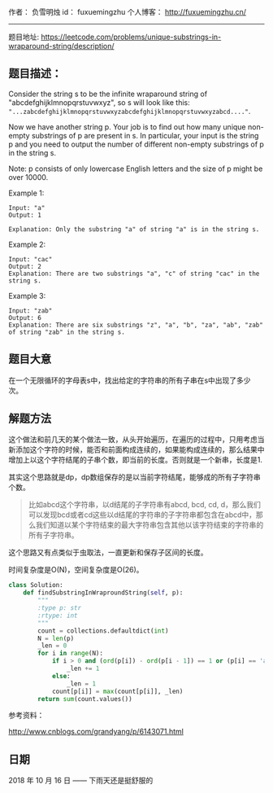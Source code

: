 
作者： 		负雪明烛 
id：				fuxuemingzhu
个人博客：	http://fuxuemingzhu.cn/

---

题目地址: https://leetcode.com/problems/unique-substrings-in-wraparound-string/description/

## 题目描述：

Consider the string s to be the infinite wraparound string of "abcdefghijklmnopqrstuvwxyz", so s will look like this: ``"...zabcdefghijklmnopqrstuvwxyzabcdefghijklmnopqrstuvwxyzabcd...."``.

Now we have another string p. Your job is to find out how many unique non-empty substrings of p are present in s. In particular, your input is the string p and you need to output the number of different non-empty substrings of p in the string s.

Note: p consists of only lowercase English letters and the size of p might be over 10000.

Example 1:

    Input: "a"
    Output: 1
    
    Explanation: Only the substring "a" of string "a" is in the string s.

Example 2:

    Input: "cac"
    Output: 2
    Explanation: There are two substrings "a", "c" of string "cac" in the string s.

Example 3:

    Input: "zab"
    Output: 6
    Explanation: There are six substrings "z", "a", "b", "za", "ab", "zab" of string "zab" in the string s.

## 题目大意

在一个无限循环的字母表s中，找出给定的字符串的所有子串在s中出现了多少次。

## 解题方法

这个做法和前几天的某个做法一致，从头开始遍历，在遍历的过程中，只用考虑当新添加这个字符的时候，能否和前面构成连续的，如果能构成连续的，那么结果中增加上以这个字符结尾的子串个数，即当前的长度。否则就是一个新串，长度是1.

其实这个思路就是dp，dp数组保存的是以当前字符结尾，能够成的所有子字符串个数。

> 比如abcd这个字符串，以d结尾的子字符串有abcd, bcd, cd,
> d，那么我们可以发现bcd或者cd这些以d结尾的字符串的子字符串都包含在abcd中，那么我们知道以某个字符结束的最大字符串包含其他以该字符结束的字符串的所有子字符串。

这个思路又有点类似于虫取法，一直更新和保存子区间的长度。

时间复杂度是O(N)，空间复杂度是O(26)。

```python
class Solution:
    def findSubstringInWraproundString(self, p):
        """
        :type p: str
        :rtype: int
        """
        count = collections.defaultdict(int)
        N = len(p)
        _len = 0
        for i in range(N):
            if i > 0 and (ord(p[i]) - ord(p[i - 1]) == 1 or (p[i] == 'a' and p[i - 1] == 'z')):
                _len += 1
            else:
                _len = 1
            count[p[i]] = max(count[p[i]], _len)
        return sum(count.values())
```

参考资料：

http://www.cnblogs.com/grandyang/p/6143071.html


## 日期

2018 年 10 月 16 日 —— 下雨天还是挺舒服的


  [1]: https://blog.csdn.net/fuxuemingzhu/article/details/51291406
